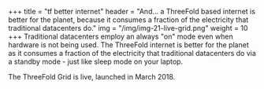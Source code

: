 +++
title = "tf better internet"
header = "And... a ThreeFold based internet is better for the planet, because it consumes a fraction of the electricity that traditional datacenters do."
img = "/img/img-21-live-grid.png"
weight = 10
+++
Traditional datacenters employ an always "on" mode even when hardware is not being used. The ThreeFold internet is better for the planet as it consumes a fraction of the electricity that traditional datacenters do via a standby mode - just like sleep mode on your laptop.

The ThreeFold Grid is live, launched in March 2018.
